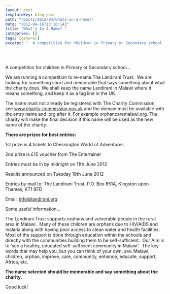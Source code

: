```yaml
---
layout: post
templateKey: blog-post
path: "/posts/2012/04/whats-in-a-name/"
date: "2012-04-16T13:10:14Z"
title: "What’s In A Name? "
categories: []
tags: [general]
excerpt: "  A competition for children in Primary or Secondary school...We are running a competition to re-na..."
---
```


  

A competition for children in Primary or Secondary school...

We are running a competition to re-name The Landirani Trust.  We are looking for something short and memorable that says something about what the charity does. We shall keep the name Landirani in Malawi where it means something, and keep it as a tag line in the UK.

The name must not already be registered with The Charity Commission, see www.charity-commission.gov.uk and the domain must be available with the entry name and .org after it. For example orphancaremalawi.org. The charity will make the final decision if this name will be used as the new name of the charity.

**There are prizes for best entries:**

1st prize is 4 tickets to Chessington World of Adventures

2nd prize is £15 voucher from The Entertainer

Entries must be in by midnight on 11th June 2012

Results announced on Tuesday 19th June 2012

Entries by mail to: The Landirani Trust, P.O. Box 851A, Kingston upon Thames, KT1 9FD

Email: info@landirani.org

Some useful information...

The Landirani Trust supports orphans and vulnerable people in the rural area in Malawi.  Many of these children are orphans due to HIV/AIDS and malaria along with having poor access to clean water and health facilities.  Most of the support is done through education within the schools and directly with the communities building them to be self-sufficient.  Our Aim is to ‘see a healthy, educated self-sufficient community in Malawi’.  The key words that may help you, but you can think of your own, are: Malawi, children, orphan, improve, care, community, enhance, educate, support, Africa, etc.

**The name selected should be memorable and say something about the charity.**

<div>Good luck!</div>